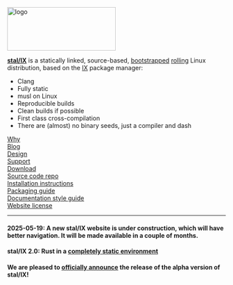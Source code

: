 <img alt="logo" src="https://raw.githubusercontent.com/stal-ix/stal-ix.github.io/main/images/stalix_light.png" width="250px" height="100px">

**[stal/IX](STALIX.md)** is a statically linked, source-based, [bootstrapped](https://bootstrappable.org/) [rolling](https://en.wikipedia.org/wiki/Rolling_release) Linux distribution, based on the [IX](IX.md) package manager:

* Clang
* Fully static
* musl on Linux
* Reproducible builds
* Clean builds if possible
* First class cross-compilation
* There are (almost) no binary seeds, just a compiler and dash

[Why](CASES.md)<br>
[Blog](https://medium.com/@anton_samokhvalov)<br>
[Design](STALIX.md)<br>
[Support](https://t.me/stal_ix)<br>
[Download](https://github.com/stal-ix/stalix/releases/latest)<br>
[Source code repo](https://github.com/stal-ix/ix)<br>
[Installation instructions](INSTALL.md)<br>
[Packaging guide](PKG.md)<br>
[Documentation style guide](GUIDE.md)<br>
[Website license](LICENSE.md)

----------
#### 2025-05-19: A new stal/IX website is under construction, which will have better navigation. It will be made available in a couple of months.
#### stal/IX 2.0: Rust in a [completely static environment](https://t.me/stal_ix/294) 
#### We are pleased to [officially announce](RELEASE.md) the release of the alpha version of stal/IX!
